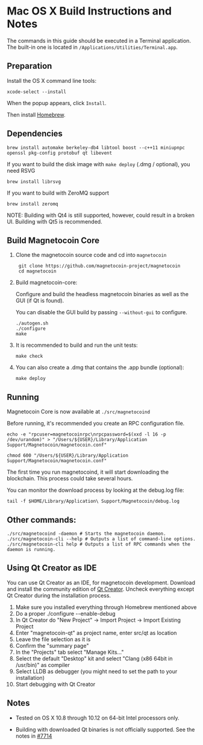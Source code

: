 Mac OS X Build Instructions and Notes
====================================
The commands in this guide should be executed in a Terminal application.
The built-in one is located in `/Applications/Utilities/Terminal.app`.

Preparation
-----------
Install the OS X command line tools:

`xcode-select --install`

When the popup appears, click `Install`.

Then install [Homebrew](https://brew.sh).

Dependencies
----------------------

    brew install automake berkeley-db4 libtool boost --c++11 miniupnpc openssl pkg-config protobuf qt libevent

If you want to build the disk image with `make deploy` (.dmg / optional), you need RSVG

    brew install librsvg

If you want to build with ZeroMQ support
    
    brew install zeromq

NOTE: Building with Qt4 is still supported, however, could result in a broken UI. Building with Qt5 is recommended.

Build Magnetocoin Core
------------------------

1. Clone the magnetocoin source code and cd into `magnetocoin`

        git clone https://github.com/magnetocoin-project/magnetocoin
        cd magnetocoin

2.  Build magnetocoin-core:

    Configure and build the headless magnetocoin binaries as well as the GUI (if Qt is found).

    You can disable the GUI build by passing `--without-gui` to configure.

        ./autogen.sh
        ./configure
        make

3.  It is recommended to build and run the unit tests:

        make check

4.  You can also create a .dmg that contains the .app bundle (optional):

        make deploy

Running
-------

Magnetocoin Core is now available at `./src/magnetocoind`

Before running, it's recommended you create an RPC configuration file.

    echo -e "rpcuser=magnetocoinrpc\nrpcpassword=$(xxd -l 16 -p /dev/urandom)" > "/Users/${USER}/Library/Application Support/Magnetocoin/magnetocoin.conf"

    chmod 600 "/Users/${USER}/Library/Application Support/Magnetocoin/magnetocoin.conf"

The first time you run magnetocoind, it will start downloading the blockchain. This process could take several hours.

You can monitor the download process by looking at the debug.log file:

    tail -f $HOME/Library/Application\ Support/Magnetocoin/debug.log

Other commands:
-------

    ./src/magnetocoind -daemon # Starts the magnetocoin daemon.
    ./src/magnetocoin-cli --help # Outputs a list of command-line options.
    ./src/magnetocoin-cli help # Outputs a list of RPC commands when the daemon is running.

Using Qt Creator as IDE
------------------------
You can use Qt Creator as an IDE, for magnetocoin development.
Download and install the community edition of [Qt Creator](https://www.qt.io/download/).
Uncheck everything except Qt Creator during the installation process.

1. Make sure you installed everything through Homebrew mentioned above
2. Do a proper ./configure --enable-debug
3. In Qt Creator do "New Project" -> Import Project -> Import Existing Project
4. Enter "magnetocoin-qt" as project name, enter src/qt as location
5. Leave the file selection as it is
6. Confirm the "summary page"
7. In the "Projects" tab select "Manage Kits..."
8. Select the default "Desktop" kit and select "Clang (x86 64bit in /usr/bin)" as compiler
9. Select LLDB as debugger (you might need to set the path to your installation)
10. Start debugging with Qt Creator

Notes
-----

* Tested on OS X 10.8 through 10.12 on 64-bit Intel processors only.

* Building with downloaded Qt binaries is not officially supported. See the notes in [#7714](https://github.com/bitcoin/bitcoin/issues/7714)
